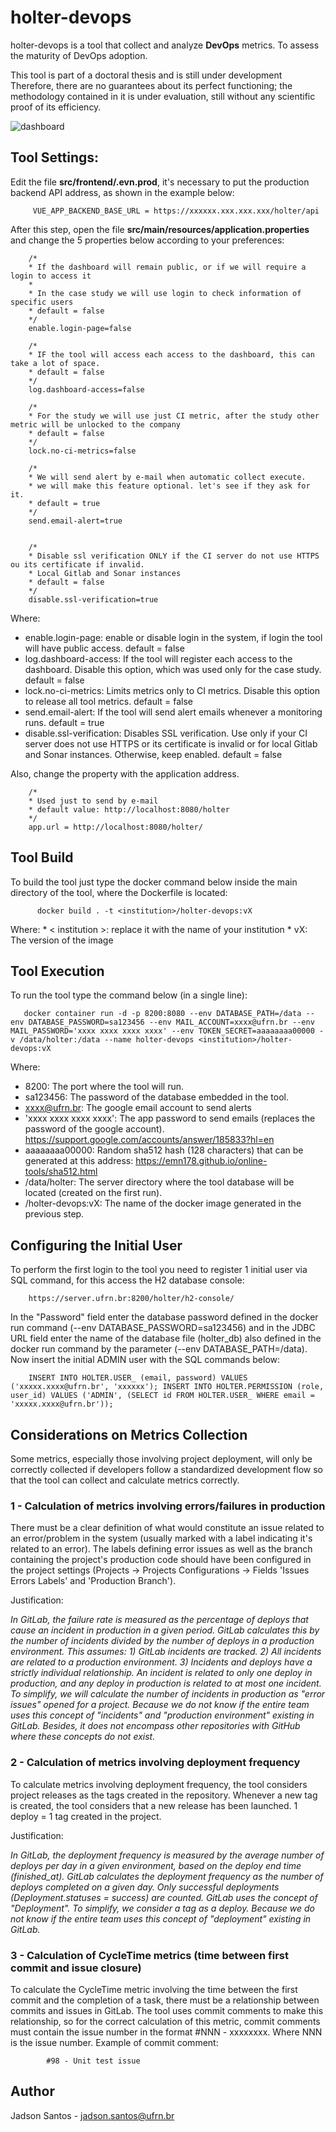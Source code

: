 # holter-devops

holter-devops is a tool that collect and analyze <b>DevOps</b> metrics. To assess the maturity of DevOps adoption.

This tool is part of a doctoral thesis and is still under development
Therefore, there are no guarantees about its perfect functioning; the methodology contained in it is under evaluation, still without any scientific proof of its efficiency.


![dashboard](https://github.com/jadsonjs/holter-devops/blob/master/dashboard.png)


## Tool Settings:
Edit the file <b>src/frontend/.evn.prod</b>, it's necessary to put the production backend API address, as shown in the example below:

         VUE_APP_BACKEND_BASE_URL = https://xxxxxx.xxx.xxx.xxx/holter/api

After this step, open the file <b>src/main/resources/application.properties</b> and change the 5 properties below according to your preferences:


        /*
        * If the dashboard will remain public, or if we will require a login to access it
        *
        * In the case study we will use login to check information of specific users
        * default = false
        */
        enable.login-page=false

        /*
        * IF the tool will access each access to the dashboard, this can take a lot of space.
        * default = false
        */
        log.dashboard-access=false

        /*
        * For the study we will use just CI metric, after the study other metric will be unlocked to the company
        * default = false
        */
        lock.no-ci-metrics=false

        /*
        * We will send alert by e-mail when automatic collect execute.
        * we will make this feature optional. let's see if they ask for it.
        * default = true
        */
        send.email-alert=true


        /*
        * Disable ssl verification ONLY if the CI server do not use HTTPS ou its certificate if invalid.
        * Local Gitlab and Sonar instances
        * default = false
        */
        disable.ssl-verification=true

Where:
  * enable.login-page: enable or disable login in the system, if login the tool will have public access. default = false
  * log.dashboard-access: If the tool will register each access to the dashboard. Disable this option, which was used only for the case study. default = false
  * lock.no-ci-metrics: Limits metrics only to CI metrics. Disable this option to release all tool metrics. default = false
  * send.email-alert: If the tool will send alert emails whenever a monitoring runs. default = true
  * disable.ssl-verification: Disables SSL verification. Use only if your CI server does not use HTTPS or its certificate is invalid or for local Gitlab and Sonar instances. Otherwise, keep enabled. default = false


Also, change the property with the application address.


        /*
        * Used just to send by e-mail
        * default value: http://localhost:8080/holter
        */
        app.url = http://localhost:8080/holter/


## Tool Build
To build the tool just type the docker command below inside the main directory of the tool, where the Dockerfile is located:

          docker build . -t <institution>/holter-devops:vX

Where:
        * < institution >: replace it with the name of your institution
        * vX: The version of the image



## Tool Execution
To run the tool type the command below (in a single line):

       docker container run -d -p 8200:8080 --env DATABASE_PATH=/data --env DATABASE_PASSWORD=sa123456 --env MAIL_ACCOUNT=xxxx@ufrn.br --env MAIL_PASSWORD='xxxx xxxx xxxx xxxx' --env TOKEN_SECRET=aaaaaaaa00000 -v /data/holter:/data --name holter-devops <institution>/holter-devops:vX

Where:
  * 8200: The port where the tool will run.
  * sa123456: The password of the database embedded in the tool.
  * xxxx@ufrn.br: The google email account to send alerts
  * 'xxxx xxxx xxxx xxxx': The app password to send emails (replaces the password of the google account). https://support.google.com/accounts/answer/185833?hl=en
  * aaaaaaaa00000: Random sha512 hash (128 characters) that can be generated at this address: https://emn178.github.io/online-tools/sha512.html
  * /data/holter: The server directory where the tool database will be located (created on the first run).
  * <institution>/holter-devops:vX: The name of the docker image generated in the previous step.

## Configuring the Initial User

To perform the first login to the tool you need to register 1 initial user via SQL command, for this access the H2 database console:

        https://server.ufrn.br:8200/holter/h2-console/

In the "Password" field enter the database password defined in the docker run command (--env DATABASE_PASSWORD=sa123456) and in the JDBC URL field enter the name of the database file (holter_db) also defined in the docker run command by the parameter (--env DATABASE_PATH=/data). Now insert the initial ADMIN user with the SQL commands below:

        INSERT INTO HOLTER.USER_ (email, password) VALUES ('xxxxx.xxxx@ufrn.br', 'xxxxxx'); INSERT INTO HOLTER.PERMISSION (role, user_id) VALUES ('ADMIN', (SELECT id FROM HOLTER.USER_ WHERE email = 'xxxxx.xxxx@ufrn.br'));



## Considerations on Metrics Collection

Some metrics, especially those involving project deployment, will only be correctly collected if developers follow a standardized development flow so that the tool can collect and calculate metrics correctly.

### 1 - Calculation of metrics involving errors/failures in production

There must be a clear definition of what would constitute an issue related to an error/problem in the system (usually marked with a label indicating it's related to an error). The labels defining error issues as well as the branch containing the project's production code should have been configured in the project settings (Projects -> Projects Configurations -> Fields 'Issues Errors Labels' and 'Production Branch').

Justification:

*In GitLab, the failure rate is measured as the percentage of deploys that cause an incident in production in a given period. GitLab calculates this by the number of incidents divided by the number of deploys in a production environment.*
*This assumes:  1) GitLab incidents are tracked. 2) All incidents are related to a production environment. 3) Incidents and deploys have a strictly individual relationship. An incident is related to only one deploy in production, and any deploy in production is related to at most one incident.*
*To simplify, we will calculate the number of incidents in production as "error issues" opened for a project. Because we do not know if the entire team uses this concept of "incidents" and "production environment" existing in GitLab. Besides, it does not encompass other repositories with GitHub where these concepts do not exist.*

### 2 - Calculation of metrics involving deployment frequency

To calculate metrics involving deployment frequency, the tool considers project releases as the tags created in the repository. Whenever a new tag is created, the tool considers that a new release has been launched. 1 deploy = 1 tag created in the project.

Justification:

*In GitLab, the deployment frequency is measured by the average number of deploys per day in a given environment, based on the deploy end time (finished_at). GitLab calculates the deployment frequency as the number of deploys completed on a given day. Only successful deployments (Deployment.statuses = success) are counted. GitLab uses the concept of "Deployment". To simplify, we consider a tag as a deploy. Because we do not know if the entire team uses this concept of "deployment" existing in GitLab.*

### 3 - Calculation of CycleTime metrics (time between first commit and issue closure)

To calculate the CycleTime metric involving the time between the first commit and the completion of a task, there must be a relationship between commits and issues in GitLab. The tool uses commit comments to make this relationship, so for the correct calculation of this metric, commit comments must contain the issue number in the format #NNN - xxxxxxxx. Where NNN is the issue number. Example of commit comment:

            #98 - Unit test issue
            
            
 ## Author

Jadson Santos  -  jadson.santos@ufrn.br           
